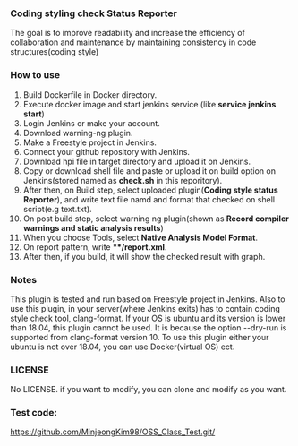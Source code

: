 ###  Coding styling check Status Reporter 
The goal is to improve readability and increase the efficiency of collaboration and maintenance by maintaining consistency in code structures(coding style)

### How to use
1. Build Dockerfile in Docker directory.
2. Execute docker image and start jenkins service (like __service jenkins start__)
3. Login Jenkins or make your account.
4. Download warning-ng plugin.
5. Make a Freestyle project in Jenkins.
6. Connect your github repository with Jenkins.
7. Download hpi file in target directory and upload it on Jenkins.
8. Copy or download shell file and paste or upload it on build option on Jenkins(stored named as __check.sh__ in this reporitory).
9. After then, on Build step, select uploaded plugin(__Coding style status Reporter__), and write text file namd and format that checked on shell script(e.g text.txt).
10. On post build step, select warning ng plugin(shown as __Record compiler warnings and static analysis results__)
11. When you choose Tools, select __Native Analysis Model Format__.
12. On report pattern, write __**/report.xml__.
13. After then, if you build, it will show the checked result with graph.

### Notes
This plugin is tested and run based on Freestyle project in Jenkins. Also to use this plugin, in your server(where Jenkins exits) has to contain coding style check tool, clang-format. If your OS is ubuntu and its version is lower than 18.04, this plugin cannot be used. It is because the option --dry-run is supported from clang-format version 10. To use this plugin either your ubuntu is not over 18.04, you can use Docker(virtual OS) ect.

### LICENSE
No LICENSE. if you want to modify, you can clone and modify as you want.

### Test code:
<https://github.com/MinjeongKim98/OSS_Class_Test.git/>
